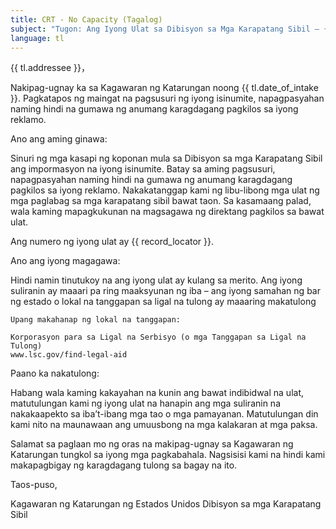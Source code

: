 ```yaml
---
title: CRT - No Capacity (Tagalog)
subject: "Tugon: Ang Iyong Ulat sa Dibisyon sa Mga Karapatang Sibil – {{ record_locator }} mula sa Seksyon na {{ tl.section_name }}"
language: tl
---
```

{{ tl.addressee }}，

Nakipag-ugnay ka sa Kagawaran ng Katarungan noong {{ tl.date_of_intake }}. Pagkatapos ng maingat na pagsusuri ng iyong isinumite, napagpasyahan naming hindi na gumawa ng anumang karagdagang pagkilos sa iyong reklamo.

Ano ang aming ginawa:

Sinuri ng mga kasapi ng koponan mula sa Dibisyon sa mga Karapatang Sibil ang impormasyon na iyong isinumite.  Batay sa aming pagsusuri, napagpasyahan naming hindi na gumawa ng anumang karagdagang pagkilos sa iyong reklamo.  Nakakatanggap kami ng libu-libong mga ulat ng mga paglabag sa mga karapatang sibil bawat taon.  Sa kasamaang palad, wala kaming mapagkukunan na magsagawa ng direktang pagkilos sa bawat ulat.

Ang numero ng iyong ulat ay {{ record_locator }}.

Ano ang iyong magagawa:

Hindi namin tinutukoy na ang iyong ulat ay kulang sa merito. Ang iyong suliranin ay maaari pa ring maaksyunan ng iba – ang iyong samahan ng bar ng estado o lokal na tanggapan sa ligal na tulong ay maaaring makatulong

    Upang makahanap ng lokal na tanggapan:

    Korporasyon para sa Ligal na Serbisyo (o mga Tanggapan sa Ligal na Tulong)
    www.lsc.gov/find-legal-aid

Paano ka nakatulong:

Habang wala kaming kakayahan na kunin ang bawat indibidwal na ulat, matutulungan kami ng iyong ulat na hanapin ang mga suliranin na nakakaapekto sa iba’t-ibang mga tao o mga pamayanan. Matutulungan din kami nito na maunawaan ang umuusbong na mga kalakaran at mga paksa.

Salamat sa paglaan mo ng oras na makipag-ugnay sa Kagawaran ng Katarungan tungkol sa iyong mga pagkabahala. Nagsisisi kami na hindi kami makapagbigay ng karagdagang tulong sa bagay na ito.

Taos-puso,

Kagawaran ng Katarungan ng Estados Unidos
Dibisyon sa mga Karapatang Sibil
